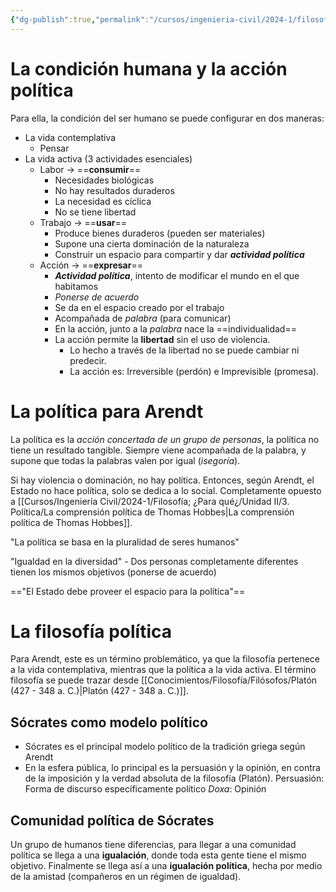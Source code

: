 ```yaml
---
{"dg-publish":true,"permalink":"/cursos/ingenieria-civil/2024-1/filosofia-para-que/unidad-ii/3-politica/la-comprension-politica-de-hannah-arendt/"}
---
```


# La condición humana y la acción política

Para ella, la condición del ser humano se puede configurar en dos maneras:

- La vida contemplativa
	- Pensar
- La vida activa (3 actividades esenciales)
	- Labor $\to$ ==**consumir**==
		- Necesidades biológicas
		- No hay resultados duraderos
		- La necesidad es cíclica
		- No se tiene libertad
	- Trabajo $\to$ ==**usar**==
		- Produce bienes duraderos (pueden ser materiales)
		- Supone una cierta dominación de la naturaleza
		- Construir un espacio para compartir y dar **_actividad política_**
	- Acción $\to$ ==**expresar**==
		- **_Actividad política_**, intento de modificar el mundo en el que habitamos
		- _Ponerse de acuerdo_
		- Se da en el espacio creado por el trabajo
		- Acompañada de *palabra* (para comunicar)
		- En la acción, junto a la *palabra* nace la ==individualidad==
		- La acción permite la **libertad** sin el uso de violencia.
			- Lo hecho a través de la libertad no se puede cambiar ni predecir.
			- La acción es: Irreversible (perdón) e Imprevisible (promesa).
# La política para Arendt

La política es la _acción concertada de un grupo de personas_, la política no tiene un resultado tangible. Siempre viene acompañada de la palabra, y supone que todas la palabras valen por igual (*isegoría*).

Si hay violencia o dominación, no hay política. Entonces, según Arendt, el Estado no hace política, solo se dedica a lo social. Completamente opuesto a [[Cursos/Ingeniería Civil/2024-1/Filosofía; ¿Para qué¿/Unidad II/3. Política/La comprensión política de Thomas Hobbes\|La comprensión política de Thomas Hobbes]].

"La política se basa en la pluralidad de seres humanos"

"Igualdad en la diversidad" - Dos personas completamente diferentes tienen los mismos objetivos (ponerse de acuerdo)

=="El Estado debe proveer el espacio para la política"==

# La filosofía política

Para Arendt, este es un término problemático, ya que la filosofía pertenece a la vida contemplativa, mientras que la política a la vida activa. El término filosofía se puede trazar desde [[Conocimientos/Filosofía/Filósofos/Platón (427 - 348 a. C.)\|Platón (427 - 348 a. C.)]].

## Sócrates como modelo político
- Sócrates es el principal modelo político de la tradición griega según Arendt
- En la esfera pública, lo principal es la persuasión y la opinión, en contra de la imposición y la verdad absoluta de la filosofía (Platón).
Persuasión: Forma de discurso específicamente político
_Doxa_: Opinión

## Comunidad política de Sócrates

Un grupo de humanos tiene diferencias, para llegar a una comunidad política se llega a una **igualación**, donde toda esta gente tiene el mismo objetivo. Finalmente se llega así a una **igualación política**, hecha por medio de la amistad (compañeros en un régimen de igualdad).

